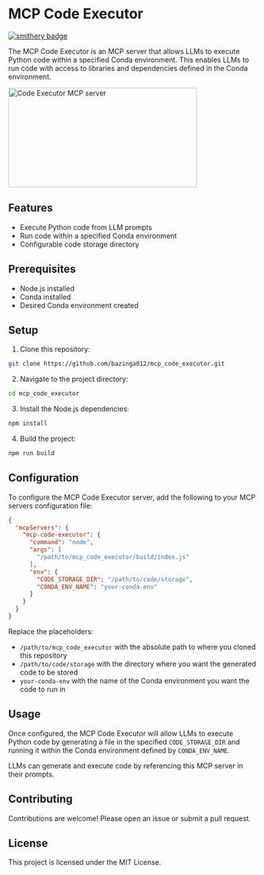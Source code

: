 # MCP Code Executor
[![smithery badge](https://smithery.ai/badge/@bazinga012/mcp_code_executor)](https://smithery.ai/server/@bazinga012/mcp_code_executor)

The MCP Code Executor is an MCP server that allows LLMs to execute Python code within a specified Conda environment. This enables LLMs to run code with access to libraries and dependencies defined in the Conda environment.

<a href="https://glama.ai/mcp/servers/45ix8xode3"><img width="380" height="200" src="https://glama.ai/mcp/servers/45ix8xode3/badge" alt="Code Executor MCP server" /></a>

## Features

- Execute Python code from LLM prompts
- Run code within a specified Conda environment 
- Configurable code storage directory

## Prerequisites

- Node.js installed
- Conda installed
- Desired Conda environment created

## Setup

1. Clone this repository:

```bash
git clone https://github.com/bazinga012/mcp_code_executor.git
```

2. Navigate to the project directory:

```bash 
cd mcp_code_executor
```

3. Install the Node.js dependencies:

```bash
npm install
```

4. Build the project:

```bash
npm run build
```

## Configuration

To configure the MCP Code Executor server, add the following to your MCP servers configuration file:

```json
{
  "mcpServers": {
    "mcp-code-executor": {
      "command": "node",
      "args": [
        "/path/to/mcp_code_executor/build/index.js" 
      ],
      "env": {
        "CODE_STORAGE_DIR": "/path/to/code/storage",
        "CONDA_ENV_NAME": "your-conda-env"
      }
    }
  }
}
```

Replace the placeholders:
- `/path/to/mcp_code_executor` with the absolute path to where you cloned this repository 
- `/path/to/code/storage` with the directory where you want the generated code to be stored
- `your-conda-env` with the name of the Conda environment you want the code to run in

## Usage

Once configured, the MCP Code Executor will allow LLMs to execute Python code by generating a file in the specified `CODE_STORAGE_DIR` and running it within the Conda environment defined by `CONDA_ENV_NAME`.

LLMs can generate and execute code by referencing this MCP server in their prompts.

## Contributing

Contributions are welcome! Please open an issue or submit a pull request.

## License

This project is licensed under the MIT License.


